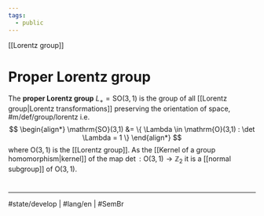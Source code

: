```yaml
---
tags:
  - public
---
```

[[Lorentz group]]
# Proper Lorentz group

The **proper Lorentz group** $L_{+} = \mathrm{SO}(3,1)$ is the group of all [[Lorentz group|Lorentz transformations]] preserving the orientation of space, #m/def/group/lorentz
i.e.
$$
\begin{align*}
\mathrm{SO}(3,1) &= \{ \Lambda \in \mathrm{O}(3,1) : \det \Lambda = 1 \} 
\end{align*}
$$
where $\mathrm{O}(3,1)$ is the [[Lorentz group]].
As the [[Kernel of a group homomorphism|kernel]] of the map $\det : \mathrm{O}(3,1) \to \mathbb{Z}_{2}$ it is a [[normal subgroup]] of $\mathrm{O}(3,1)$.

#
---
#state/develop | #lang/en | #SemBr